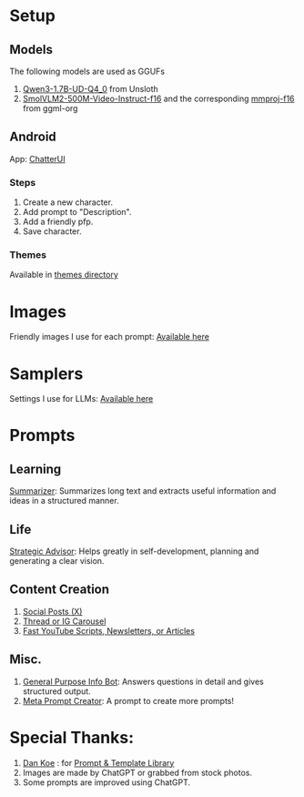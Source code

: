 # Setup
## Models
The following models are used as GGUFs
1. [Qwen3-1.7B-UD-Q4_0](https://huggingface.co/unsloth/Qwen3-1.7B-GGUF/blob/main/Qwen3-1.7B-Q4_0.gguf) from Unsloth
2. [SmolVLM2-500M-Video-Instruct-f16](https://huggingface.co/ggml-org/SmolVLM2-500M-Video-Instruct-GGUF/blob/main/SmolVLM2-500M-Video-Instruct-f16.gguf) and the corresponding [mmproj-f16](https://huggingface.co/ggml-org/SmolVLM2-500M-Video-Instruct-GGUF/blob/main/mmproj-SmolVLM2-500M-Video-Instruct-f16.gguf) from ggml-org
## Android
App: [ChatterUI](https://github.com/Vali-98/ChatterUI)
### Steps
1. Create a new character.
2. Add prompt to "Description".
3. Add a friendly pfp.
4. Save character.
### Themes
Available in [themes directory](themes/)

# Images
Friendly images I use for each prompt: [Available here](images/)

# Samplers
Settings I use for LLMs: [Available here](samplers/)

# Prompts
## Learning
[Summarizer](prompts/summarizer): Summarizes long text and extracts useful information and ideas in a structured manner.

## Life
[Strategic Advisor](prompts/advisor): Helps greatly in self-development, planning and generating a clear vision.

## Content Creation
1. [Social Posts (X)](prompts/twitter)
2. [Thread or IG Carousel](prompts/thread)
3. [Fast YouTube Scripts, Newsletters, or Articles](content/newsletter)

## Misc.
1. [General Purpose Info Bot](prompts/infobot): Answers questions in detail and gives structured output.
2. [Meta Prompt Creator](prompts/prompter): A prompt to create more prompts!

# Special Thanks:
1. [Dan Koe](https://thedankoe.com/) : for [Prompt & Template Library](https://stan.store/thedankoe/p/prompt-library)
2. Images are made by ChatGPT or grabbed from stock photos.
3. Some prompts are improved using ChatGPT.
